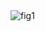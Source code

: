 <img src="https://raw.githubusercontent.com/Frizly/codeless-conducts/main/Forefront%POAP%20UX%20Exploration/1.jpg" alt="fig1"> 
